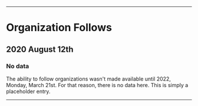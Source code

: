 
***

# Organization Follows

## 2020 August 12th

### No data

The ability to follow organizations wasn't made available until 2022, Monday, March 21st. For that reason, there is no data here. This is simply a placeholder entry.

***
